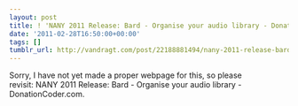 ```yaml
---
layout: post
title: ! 'NANY 2011 Release: Bard - Organise your audio library - DonationCoder.com'
date: '2011-02-28T16:50:00+00:00'
tags: []
tumblr_url: http://vandragt.com/post/22188881494/nany-2011-release-bard-organise-your-audio-library
---
```

Sorry, I have not yet made a proper webpage for this, so please revisit: NANY 2011 Release: Bard - Organise your audio library - DonationCoder.com.
